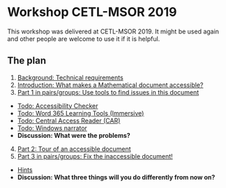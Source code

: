 # Workshop CETL-MSOR 2019

This workshop was delivered at CETL-MSOR 2019. It might be used again and other people are welcome to use it if it is helpful. 

## The plan

1. [Background: Technical requirements](technical.html)
2. [Introduction: What makes a Mathematical document accessible?](needed.html)
3. [Part 1 in pairs/groups: Use tools to find issues in this document](https://github.com/STEM-Enable/WordWorkshop/raw/master/examples/Inaccessible%20Word%20Document.docx) 
 * [Todo: Accessibility Checker](checker.html)
 * [Todo: Word 365 Learning Tools (Immersive)](immersive.html)
 * [Todo: Central Access Reader (CAR)](car.html)
 * [Todo: Windows narrator](narrator.html)
 * **Discussion: What were the problems?**
4. [Part 2: Tour of an accessible document](https://github.com/STEM-Enable/WordWorkshop/raw/master/examples/Structured%20Word%20Document.docx)
5. [Part 3 in pairs/groups: Fix the inaccessible document!](https://github.com/STEM-Enable/WordWorkshop/raw/master/examples/Inaccessible%20Word%20Document.docx)
 * [Hints](hints.html)
 * **Discussion: What three things will you do differently from now on?**
